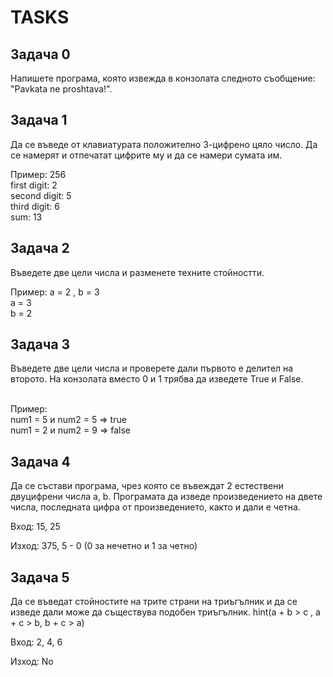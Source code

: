
<h1>TASKS</h1>

<h2>Задача 0</h2>
<p>Напишете програма, която извежда в конзолата следното съобщение: "Pavkata ne proshtava!".</p>

<h2>Задача 1</h2>
<p>Да се въведе от клавиатурата положително 3-цифрено цяло число. Да се намерят и отпечатат цифрите му и да се намери сумата им.</p>
<quote>Пример: 256<br>
first digit: 2<br>
second digit: 5<br>
third digit: 6<br>
sum: 13
</quote>

<h2>Задача 2</h2>
<p>Въведете две цели числа и разменете техните стойностти.</p>
<quote>Пример: а = 2 , b = 3 <br>
a = 3<br>
b = 2
 </quote><br>


<h2>Задача 3</h2>
<p>Въведете две цели числа и проверете дали първото е делител на второто. На конзолата вместо 0 и 1 трябва да изведете True и False.</p>
<quote><br>
Пример:<br>
num1 = 5 и num2 = 5  =>  true <br>
num1 = 2 и num2 = 9  =>  false
</quote>

<h2>Задача 4</h2> Да се състави програма, чрез която се въвеждат 2 естествени двуцифрени числа a, b. Програмата да изведе произведението на двете числа, последната цифра от произведението, както и дали е четна.

Вход: 15, 25

Изход: 375, 5 - 0 (0 за нечетно и 1 за четно)

<h2> Задача 5</h2> 
<p>Да се въведат стойностите на трите страни на триъгълник и да се изведе дали може да съществува подобен триъгълник.
hint(a + b > c , a + c > b,  b + c > a)

Вход: 2, 4, 6

Изход: No</p><br>


